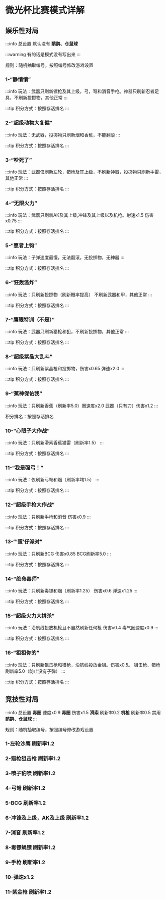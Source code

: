 ﻿# 微光杯比赛模式详解

## 娱乐性对局

:::info 总设置
默认没有 **鸸鹋、仓鼠球**

:::warning 有的话是模式没有写出来
:::

规则：随机抽取编号，按照编号修改游戏设置

### 1-“静悄悄”

:::info 玩法：武器只刷新镖枪及其上级，弓，弩和消音手枪。神器只刷新忍者足具，不刷新投掷物，其他正常
:::

:::tip 积分方式：按照存活排名
:::

### 2-“超级动物大复健”

:::info 玩法：无武器，投掷物只刷新烟和香蕉，不能翻滚
:::

:::tip 积分方式：按照存活排名
:::

### 3-“吵死了”

:::info 玩法：武器仅刷新左轮，猎枪及其上级，不刷新神器，投掷物只刷新手雷，其他正常
:::

:::tip 积分方式：按照存活排名
:::

### 4-“无限火力”

:::info 玩法：武器只刷新AK及其上级,冲锋及其上级以及机枪。射速x1.5 伤害x0.75
:::

:::tip 积分方式：按照存活排名
:::

### 5-“愿者上钩”

:::info 玩法：子弹速度最慢，无法翻滚，无投掷物，无神器
:::

:::tip 积分方式：按照存活排名
:::

### 6-“狂轰滥炸”

:::info 玩法：只刷新投掷物（刷新概率提高） 不刷新武器和甲，其他正常
:::

:::tip 积分方式：按照存活排名
:::

### 7-“鹰眼特训（不是）”

:::info 玩法：武器只刷新猎枪和狙，不刷新投掷物，其他正常
:::

:::tip 积分方式：按照存活排名
:::

### 8-“超级紫晶大乱斗”

:::info 玩法：只刷新紫晶枪和投掷物，伤害x0.65 弹速x2.0
:::

:::tip 积分方式：按照存活排名
:::

### 9-“蕉神保佑我”

:::info 玩法：只刷新香蕉（刷新率5.0）圈速度x2.0 武器（只有刀）伤害x1.2
:::

积分排名：按照存活排名

### 10-“心眼子大作战”

:::info 玩法：只刷新滑索香蕉猫雷（刷新率1.5）
:::

:::tip 积分方式：按照存活排名
:::

### 11-“我是强弓！”

:::info 玩法：仅刷新弓弩和烟（刷新率均1.5）
:::

:::tip 积分方式：按照存活排名
:::

### 12-“超级手枪大作战”

:::info 玩法：只刷新手枪和消音 伤害x0.9
:::

:::tip 积分方式：按照存活排名
:::

### 13-“‘蛋’仔派对”

:::info 玩法：只刷新BCG 伤害x0.85 BCG刷新率5.0
:::

:::tip 积分方式：按照存活排名
:::

### 14-“绝命毒师”

:::info 玩法：只刷新毒镖和烟（刷新率1.25） 伤害x0.6 弹速x1.25
:::

:::tip 积分方式：按照存活排名
:::

### 15-“超级火力大拼杀”

:::info 玩法：沿航线投放机枪且不自然刷新任何枪 伤害x0.4  毒气圈速度x0.9
:::

:::tip 积分方式：按照存活排名
:::

### 16-“狙狙你的”

:::info 玩法：只刷新狙击枪和猎枪，沿航线投放金狙。伤害x0.5。 狙击枪、猎枪刷新率5.0（防止没有子弹）
:::

:::tip 积分方式：按照存活排名
:::

## 竞技性对局

:::info 总设置
**毒圈** 速度x0.9
**毒圈** 伤害x1.5
**滑索** 刷新率0.2
**机枪** 刷新率0.5
禁用 **鸸鹋、仓鼠球**
:::

规则：随机抽取编号，按照编号修改游戏设置

### 1-**左轮沙鹰** 刷新率1.2

### 2-**猎枪狙击枪** 刷新率1.2

### 3-**喷子豹喷** 刷新率1.2

### 4-**弓弩** 刷新率1.2

### 5-**BCG** 刷新率1.2

### 6-**冲锋及上级，AK及上级** 刷新率1.2

### 7-**消音** 刷新率1.2

### 8-**毒镖蝇镖** 刷新率1.2

### 9-**手枪** 刷新率1.2

### 10-**弹速**x1.2

### 11-**紫金枪** 刷新率1.2
